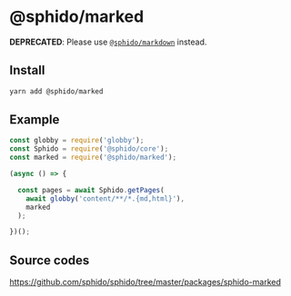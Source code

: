 # @sphido/marked

**DEPRECATED**: Please use [`@sphido/markdown`](https://www.npmjs.com/package/@sphido/markdown) instead.

## Install

```bash
yarn add @sphido/marked
```

## Example

```javascript
const globby = require('globby');
const Sphido = require('@sphido/core');
const marked = require('@sphido/marked');

(async () => {

  const pages = await Sphido.getPages(
    await globby('content/**/*.{md,html}'),
    marked
  );

})();
```
## Source codes

https://github.com/sphido/sphido/tree/master/packages/sphido-marked
